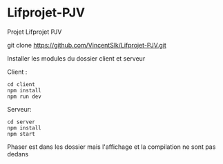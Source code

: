# Lifprojet-PJV
Projet Lifprojet PJV

git clone https://github.com/VincentSlk/Lifprojet-PJV.git

Installer les modules du dossier client et serveur

Client :
``` 
cd client 
npm install
npm run dev
```

Serveur:
``` 
cd server 
npm install
npm start
```

Phaser est dans les dossier mais l'affichage et la compilation ne sont pas dedans
